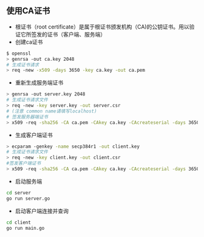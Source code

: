 ## 使用CA证书  
* 根证书（root certificate）是属于根证书颁发机构（CA)的公钥证书。用以验证它所签发的证书（客户端、服务端）
* 创建ca证书
```bash
$ openssl
> genrsa -out ca.key 2048
# 生成证书请求
> req -new -x509 -days 3650 -key ca.key -out ca.pem
```
* 重新生成服务端证书
```bash
> genrsa -out server.key 2048
# 生成证书请求文件
> req -new -key server.key -out server.csr
# (注意 common name请填写localhost)
# 签发服务器端证书
> x509 -req -sha256 -CA ca.pem -CAkey ca.key -CAcreateserial -days 3650 -in server.csr -out server.pem
```
* 生成客户端证书
```bash
> ecparam -genkey -name secp384r1 -out client.key
# 生成证书请求文件
> req -new -key client.key -out client.csr
#签发客户端证书
> x509 -req -sha256 -CA ca.pem -CAkey ca.key -CAcreateserial -days 3650 -in client.csr -out client.pem
```

* 启动服务端
```bash
cd server
go run server.go
```
* 启动客户端连接并查询
```bash
cd client
go run main.go
```
